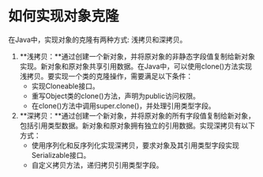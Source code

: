 # 如何实现对象克隆

在Java中，实现对象的克隆有两种方式: 浅拷贝和深拷贝。

1. **浅拷贝：**通过创建一个新对象，并将原对象的非静态字段值复制给新对象实现。新对象和原对象共享引用数据。在Java中，可以使用clone()方法实现浅拷贝。要实现一个类的克隆操作，需要满足以下条件：
    - 实现Cloneable接口。
    - 重写Object类的clone()方法，声明为public访问权限。
    - 在clone()方法中调用super.clone()，并处理引用类型字段。
2. **深拷贝：**通过创建一个新对象，并将原对象的所有字段值复制给新对象，包括引用类型数据。新对象和原对象拥有独立的引用数据。实现深拷贝有以下方式：
    - 使用序列化和反序列化实现深拷贝，要求对象及其引用类型字段实现Serializable接口。
    - 自定义拷贝方法，递归拷贝引用类型字段。


